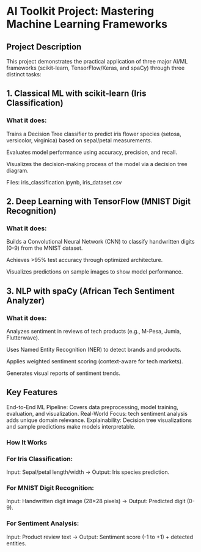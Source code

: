 # AI Toolkit Project: Mastering Machine Learning Frameworks
##  Project Description
This project demonstrates the practical application of three major AI/ML frameworks (scikit-learn, TensorFlow/Keras, and spaCy) through three distinct tasks:

## 1. Classical ML with scikit-learn (Iris Classification)
###  What it does:

Trains a Decision Tree classifier to predict iris flower species (setosa, versicolor, virginica) based on sepal/petal measurements.

Evaluates model performance using accuracy, precision, and recall.

Visualizes the decision-making process of the model via a decision tree diagram.

Files: iris_classification.ipynb, iris_dataset.csv

## 2. Deep Learning with TensorFlow (MNIST Digit Recognition)
### What it does:

Builds a Convolutional Neural Network (CNN) to classify handwritten digits (0-9) from the MNIST dataset.

Achieves >95% test accuracy through optimized architecture.

Visualizes predictions on sample images to show model performance.


## 3. NLP with spaCy (African Tech Sentiment Analyzer)
   ### What it does:

Analyzes sentiment in reviews of tech products (e.g., M-Pesa, Jumia, Flutterwave).

Uses Named Entity Recognition (NER) to detect brands and products.

Applies weighted sentiment scoring (context-aware for tech markets).

Generates visual reports of sentiment trends.


## Key Features
End-to-End ML Pipeline: Covers data preprocessing, model training, evaluation, and visualization.
Real-World Focus: tech sentiment analysis adds unique domain relevance.
Explainability: Decision tree visualizations and sample predictions make models interpretable.

### How It Works
### For Iris Classification:

Input: Sepal/petal length/width → Output: Iris species prediction.

### For MNIST Digit Recognition:

Input: Handwritten digit image (28×28 pixels) → Output: Predicted digit (0-9).

### For Sentiment Analysis:

Input: Product review text → Output: Sentiment score (-1 to +1) + detected entities.
